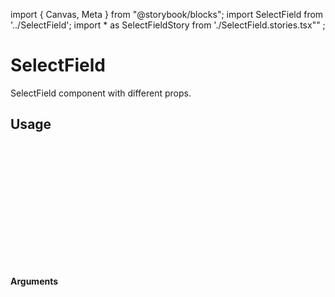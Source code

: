 import { Canvas, Meta } from "@storybook/blocks";
import SelectField from '../SelectField';
import * as SelectFieldStory from './SelectField.stories.tsx"" ;

<Meta of={SelectFieldStory} title="SelectField" />

# SelectField

SelectField component with different props.

<Canvas of={SelectFieldStory.SelectFieldExample} />

## Usage

```ts
import SelectField from '@/components/form/SelectField/SelectField';

const SelectFieldEx = () => {
  return (
    <SelectField
        label='country'
        name="country"
        isMulti={true}
        options={countryOptions}
    />
  );
};
export default SelectFieldEx;
```
#### Arguments

